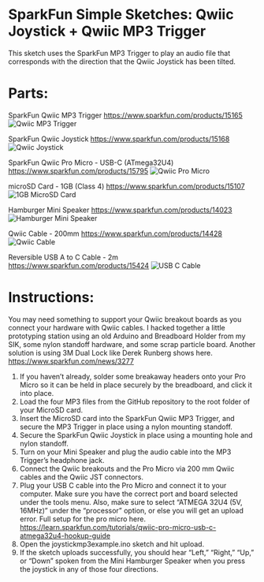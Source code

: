# SparkFun Simple Sketches: Qwiic Joystick + Qwiic MP3 Trigger
This sketch uses the SparkFun MP3 Trigger to play an audio file that corresponds with the direction that the Qwiic Joystick has been tilted.

# Parts:
SparkFun Qwiic MP3 Trigger
https://www.sparkfun.com/products/15165
![Qwiic MP3 Trigger](https://cdn.sparkfun.com//assets/parts/1/3/5/5/5/15165-SparkFun_Qwiic_MP3_Trigger-01.jpg)

SparkFun Qwiic Joystick
https://www.sparkfun.com/products/15168
![Qwiic Joystick](https://cdn.sparkfun.com//assets/parts/1/3/5/5/8/15168-SparkFun_Qwiic_Joystick-01.jpg)

SparkFun Qwiic Pro Micro - USB-C (ATmega32U4)
https://www.sparkfun.com/products/15795
![Qwiic Pro Micro](https://cdn.sparkfun.com//assets/parts/1/4/4/0/4/15795-Pro_Micro_C-01.jpg)

microSD Card - 1GB (Class 4)
https://www.sparkfun.com/products/15107
![1GB MicroSD Card](https://cdn.sparkfun.com//assets/parts/1/3/4/7/0/15107-microSD_Card_-_1GB__Class_4_-01.jpg)

Hamburger Mini Speaker
https://www.sparkfun.com/products/14023
![Hamburger Mini Speaker](https://cdn.sparkfun.com//assets/parts/1/1/8/3/1/14023-01.jpg)

Qwiic Cable - 200mm
https://www.sparkfun.com/products/14428
![Qwiic Cable](https://cdn.sparkfun.com//assets/parts/1/2/4/5/4/14428-Qwiic_Cable_-_200mm-01.jpg)

Reversible USB A to C Cable - 2m
https://www.sparkfun.com/products/15424
![USB C Cable](https://cdn.sparkfun.com//assets/parts/1/3/9/8/3/15424-Reversible_USB_A_to_C_Cable_-_2m-01.jpg)

# Instructions:

You may need something to support your Qwiic breakout boards as you connect your hardware with Qwiic cables. I hacked together a little prototyping station using an old Arduino and Breadboard Holder from my SIK, some nylon standoff hardware, and some scrap particle board. Another solution is using 3M Dual Lock like Derek Runberg shows here. https://www.sparkfun.com/news/3277

1. If you haven’t already, solder some breakaway headers onto your Pro Micro so it can be held in place securely by the breadboard, and click it into place.
2. Load the four MP3 files from the GitHub repository to the root folder of your MicroSD card.
3. Insert the MicroSD card into the  SparkFun Qwiic MP3 Trigger, and secure the MP3 Trigger in place using a nylon mounting standoff.
4. Secure the SparkFun Qwiic Joystick in place using a mounting hole and nylon standoff.
5. Turn on your Mini Speaker and plug the audio cable into the MP3 Trigger’s headphone jack.
6. Connect the Qwiic breakouts and the Pro Micro via 200 mm Qwiic cables and the Qwiic JST connectors.
7. Plug your USB C cable into the Pro Micro and connect it to your computer. Make sure you have the correct port and board selected under the tools menu. Also, make sure to select “ATMEGA 32U4 (5V, 16MHz)” under the “processor” option, or else you will get an upload error. Full setup for the pro micro here. https://learn.sparkfun.com/tutorials/qwiic-pro-micro-usb-c-atmega32u4-hookup-guide
8. Open the joystickmp3example.ino sketch and hit upload.
9. If the sketch uploads successfully, you should hear “Left,” “Right,” “Up,” or “Down” spoken from the Mini Hamburger Speaker when you press the joystick in any of those four directions. 


